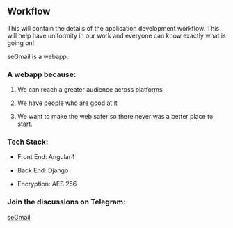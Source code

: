 ## Workflow
This will contain the details of the application development workflow.
This will help have uniformity in our work and everyone can know exactly what is going on!

seGmail is a webapp.

### A webapp because:

1. We can reach a greater audience across platforms

2. We have people who are good at it

3. We want to make the web safer so there never was a better place to start.

### Tech Stack:

- Front End:  Angular4

- Back End:   Django

- Encryption: AES 256

### Join the discussions on Telegram: 
[seGmail](t.me/seGmail)